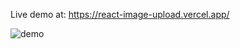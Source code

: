 Live demo at: https://react-image-upload.vercel.app/

![demo](https://res.cloudinary.com/dmzevvrvc/image/upload/v1599553194/fqcbvy1kbt0zfrnlvgzs.jpg)
